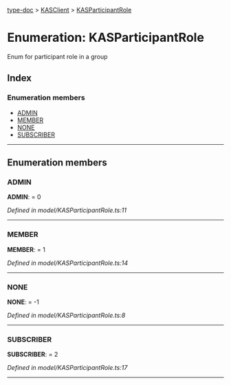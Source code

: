 [type-doc](../README.md) > [KASClient](../modules/kasclient.md) > [KASParticipantRole](../enums/kasclient.kasparticipantrole.md)

# Enumeration: KASParticipantRole

Enum for participant role in a group

## Index

### Enumeration members

* [ADMIN](kasclient.kasparticipantrole.md#admin)
* [MEMBER](kasclient.kasparticipantrole.md#member)
* [NONE](kasclient.kasparticipantrole.md#none)
* [SUBSCRIBER](kasclient.kasparticipantrole.md#subscriber)

---

## Enumeration members

<a id="admin"></a>

###  ADMIN

**ADMIN**:  = 0

*Defined in model/KASParticipantRole.ts:11*

___
<a id="member"></a>

###  MEMBER

**MEMBER**:  = 1

*Defined in model/KASParticipantRole.ts:14*

___
<a id="none"></a>

###  NONE

**NONE**:  =  -1

*Defined in model/KASParticipantRole.ts:8*

___
<a id="subscriber"></a>

###  SUBSCRIBER

**SUBSCRIBER**:  = 2

*Defined in model/KASParticipantRole.ts:17*

___

